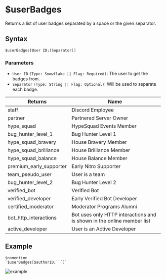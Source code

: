 # $userBadges
Returns a list of user badges separated by a space or the given separator.

## Syntax
```
$userBadges[User ID;(Separator)]
```

### Parameters
- `User ID` `(Type: Snowflake || Flag: Required)`: The user to get the badges from.
- `Separator` `(Type: String || Flag: Optional)`: Will be used to separate each badge.

| Returns                | Name
| ---------------------- | ----------------------
| staff                  | Discord Employee
| partner                | Partnered Server Owner
| hype_squad             | HypeSquad Events Member
| bug_hunter_level_1     | Bug Hunter Level 1
| hype_squad_bravery     | House Bravery Member
| hype_squad_brilliance  | House Brilliance Member
| hype_squad_balance     | House Balance Member
| premium_early_supporter| Early Nitro Supporter
| team_pseudo_user       | User is a team
| bug_hunter_level_2     | Bug Hunter Level 2
| verified_bot           | Verified Bot
| verified_developer     | Early Verified Bot Developer
| certified_moderator    | Moderator Programs Alumni
| bot_http_interactions  | Bot uses only HTTP interactions and is shown in the online member list
| active_developer       | User is an Active Developer



## Example
```
$nomention
`$userBadges[$authorID;` `]`
```
![example](https://github.com/NilPointer-Software/bdfd-wiki/assets/113303649/f2c48097-895d-4d78-863c-8a4fef1d096b)

